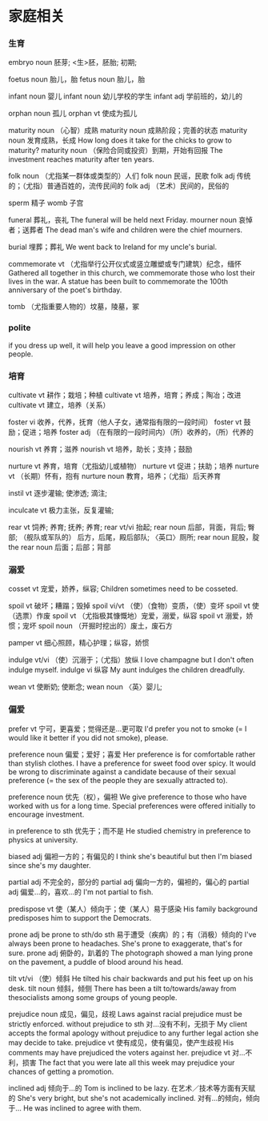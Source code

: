 
# 家庭相关
### 生育
embryo noun 胚芽; <生>胚，胚胎; 初期;

foetus noun 胎儿，胎
fetus noun 胎儿，胎

infant noun 婴儿
infant noun 幼儿学校的学生
infant adj 学前班的，幼儿的

orphan noun 孤儿
orphan vt 使成为孤儿

maturity noun （心智）成熟
maturity noun 成熟阶段；完善的状态
maturity noun 发育成熟，长成 How long does it take for the chicks to grow to maturity?
maturity noun （保险合同或投资）到期，开始有回报 The investment reaches maturity after ten years.


folk noun （尤指某一群体或类型的）人们
folk noun 民谣，民歌
folk adj 传统的；（尤指）普通百姓的，流传民间的
folk adj （艺术）民间的，民俗的

sperm 精子
womb  子宫

funeral 葬礼，丧礼
The funeral will be held next Friday.
mourner noun 哀悼者；送葬者
The dead man's wife and children were the chief mourners.

burial 埋葬；葬礼
We went back to Ireland for my uncle's burial.

commemorate vt （尤指举行公开仪式或竖立雕塑或专门建筑）纪念，缅怀
Gathered all together in this church, we commemorate those who lost their lives in the war.
A statue has been built to commemorate the 100th anniversary of the poet's birthday.



tomb （尤指重要人物的）坟墓，陵墓，冢

### polite
if you dress up well, it will help you leave a good impression on other people.


### 培育
cultivate vt 耕作；栽培；种植
cultivate vt 培养，培育；养成；陶冶；改进
cultivate vt 建立，培养（关系）

foster vi 收养，代养，抚育（他人子女，通常指有限的一段时间）
foster vt 鼓励；促进；培养
foster adj （在有限的一段时间内）（所）收养的，（所）代养的

nourish vt 养育；滋养
nourish vt 培养，助长；支持；鼓励

nurture vt 养育，培育（尤指幼儿或植物）
nurture vt 促进；扶助；培养
nurture vt （长期）怀有，抱有
nurture noun 教育，培养；（尤指）后天养育

instil vt 逐步灌输; 使渗透; 滴注;

inculcate vt 极力主张，反复灌输;

rear vt 饲养; 养育; 抚养; 养育;
rear vt/vi 抬起;
rear noun 后部，背面，背后; 臀部; （舰队或军队的） 后方，后尾，殿后部队; 〈英口〉厕所;
rear noun 屁股，腚
the rear noun 后面；后部；背部

### 溺爱

cosset vt 宠爱，娇养，纵容; Children sometimes need to be cosseted.


spoil vt 破坏；糟蹋；毁掉
spoil vi/vt （使）（食物）变质，（使）变坏
spoil vt 使（选票）作废
spoil vt （尤指极其慷慨地）宠爱，溺爱，纵容
spoil vt 溺爱，娇惯；宠坏
spoil noun （开掘时挖出的）废土，废石方

pamper vt 细心照顾，精心护理；纵容，娇惯

indulge vt/vi （使）沉溺于；（尤指）放纵
I love champagne but I don't often indulge myself.
indulge vi 纵容
My aunt indulges the children dreadfully.


wean vt 使断奶; 使断念;
wean noun 〈英〉婴儿;

### 偏爱
prefer vt 宁可，更喜爱；觉得还是…更可取 I'd prefer you not to smoke (= I would like it better if you did not smoke), please.

preference noun 偏爱；爱好；喜爱
Her preference is for comfortable rather than stylish clothes.
I have a preference for sweet food over spicy.
It would be wrong to discriminate against a candidate because of their sexual preference (= the sex of the people they are sexually attracted to).

preference noun 优先（权），偏袒
We give preference to those who have worked with us for a long time.
Special preferences were offered initially to encourage investment.

in preference to sth 优先于；而不是
He studied chemistry in preference to physics at university.

biased adj 偏袒一方的；有偏见的
I think she's beautiful but then I'm biased since she's my daughter.


partial adj 不完全的，部分的
partial adj 偏向一方的，偏袒的，偏心的
partial adj 偏爱…的，喜欢…的 I'm not partial to fish.

predispose vt 使（某人）倾向于；使（某人）易于感染 His family background predisposes him to support the Democrats.

prone adj
be prone to sth/do sth 易于遭受（疾病）的；有（消极）倾向的
I've always been prone to headaches.
She's prone to exaggerate, that's for sure.
prone adj 俯卧的，趴着的
The photograph showed a man lying prone on the pavement, a puddle of blood around his head.


tilt vt/vi （使）倾斜 He tilted his chair backwards and put his feet up on his desk.
tilt noun 倾斜，倾侧 There has been a tilt to/towards/away from thesocialists among some groups of young people.

prejudice noun 成见，偏见，歧视
Laws against racial prejudice must be strictly enforced.
without prejudice to sth 对…没有不利，无损于
My client accepts the formal apology without prejudice to any further legal action she may decide to take.
prejudice vt 使有成见，使有偏见，使产生歧视
His comments may have prejudiced the voters against her.
prejudice vt 对…不利，损害
The fact that you were late all this week may prejudice your chances of getting a promotion.

inclined adj 倾向于…的
Tom is inclined to be lazy.
在艺术／技术等方面有天赋的
She's very bright, but she's not academically inclined.
对有…的倾向，倾向于…
He was inclined to agree with them.
